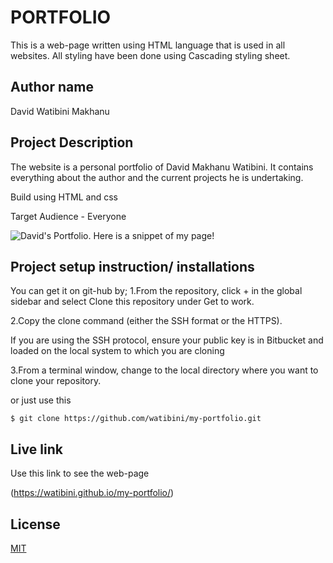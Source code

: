 # PORTFOLIO

This is a web-page written using HTML language that is used in all websites. All styling have been done using Cascading styling sheet.

## Author name

David Watibini Makhanu

## Project Description

The website is a personal portfolio of David Makhanu Watibini. It contains everything about the author and the current projects he is undertaking.

Build using HTML and css

Target Audience - Everyone

![David's Portfolio. Here is a snippet of my page!](/home/moringa/Documents/moringa-school-projects/my-portfolio/image/portfoliosrc.png "My-Portfolio")

## Project setup instruction/ installations

You can get it on git-hub by;
1.From the repository, click + in the global sidebar and select Clone this repository under Get to work.

2.Copy the clone command (either the SSH format or the HTTPS).

If you are using the SSH protocol, ensure your public key is in Bitbucket and loaded on the local system to which you are cloning

  3.From a terminal window, change to the local directory where you want to clone your repository.

or just use this

`$ git clone https://github.com/watibini/my-portfolio.git`

## Live link

Use this link to see the web-page

(https://watibini.github.io/my-portfolio/)

## License
[MIT](https://choosealicense.com/licenses/mit/)
